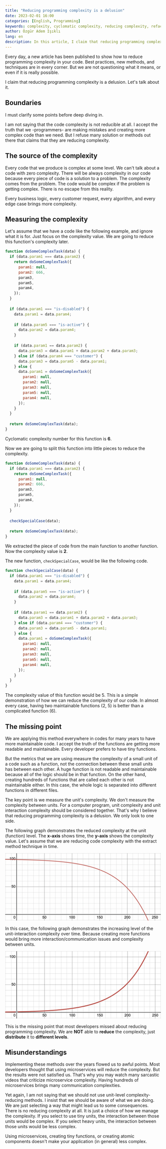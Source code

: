 ```yaml
---
title: "Reducing programming complexity is a delusion"
date: 2023-02-01 16:00
categories: [English, Programming]
keywords: complexity, cyclomatic complexity, reducing complexity, refactoring, serverless, software, architecture, microservices
author: Özgür Adem Işıklı
lang: en
description: In this article, I claim that reducing programming complexity is just an illusion and the only thing that we can do is distribute the complexity.
---
```


Every day, a new article has been published to show how to reduce programming complexity in your code. Best practices, new methods, and techniques are in every corner. But we are not questioning what it means, or even if it is really possible.

I claim that reducing programming complexity is a delusion. Let's talk about it.

## Boundaries

I must clarify some points before deep diving in.

I am not saying that the code complexity is not reducible at all. I accept the truth that we -programmers- are making mistakes and creating more complex code than we need. But I refuse many solution or methods out there that claims that they are reducing complexity.

## The source of the complexity

Every code that we produce is complex at some level. We can't talk about a code with zero complexity. There will be always complexity in our code because every piece of code is a solution to a problem. The complexity comes from the problem. The code would be complex if the problem is getting complex. There is no escape from this reality.

Every business logic, every customer request, every algorithm, and every edge case brings more complexity.

## Measuring the complexity

Let's assume that we have a code like the following example, and ignore what it is for. Just focus on the complexity value. We are going to reduce this function's complexity later.

```js
function doSomeComplexTask(data) {
  if (data.param1 === data.param2) {
    return doSomeComplexTask({
      param1: null,
      param2: 666,
      param3,
      param5,
      param4,
    });
  }

  if (data.param1 === "is-disabled") {
    data.param1 = data.param4;

    if (data.param5 === "is-active") {
      data.param2 = data.param4;
    }

    if (data.param1 == data.param2) {
      data.param3 = data.param1 + data.param2 + data.param3;
    } else if (data.param4 === "customer") {
      data.param3 = data.param5 - data.param1;
    } else {
      data.param1 = doSomeComplexTask({
        param1: null,
        param2: null,
        param3: null,
        param5: null,
        param4: null,
      });
    }
  }

  return doSomeComplexTask(data);
}
```

Cyclomatic complexity number for this function is **6**.

Now we are going to split this function into little pieces to reduce the complexity.

```js
function doSomeComplexTask(data) {
  if (data.param1 === data.param2) {
    return doSomeComplexTask({
      param1: null,
      param2: 666,
      param3,
      param5,
      param4,
    });
  }

  checkSpecialCase(data);

  return doSomeComplexTask(data);
}
```

We extracted the piece of code from the main function to another function. Now the complexity value is **2**.

The new function, `checkSpecialCase`, would be like the following code.

```js
function checkSpecialCase(data) {
  if (data.param1 === "is-disabled") {
    data.param1 = data.param4;

    if (data.param5 === "is-active") {
      data.param2 = data.param4;
    }

    if (data.param1 == data.param2) {
      data.param3 = data.param1 + data.param2 + data.param3;
    } else if (data.param4 === "customer") {
      data.param3 = data.param5 - data.param1;
    } else {
      data.param1 = doSomeComplexTask({
        param1: null,
        param2: null,
        param3: null,
        param5: null,
        param4: null,
      });
    }
  }
}
```

The complexity value of this function would be 5. This is a simple demonstration of how we can reduce the complexity of our code. In almost every case, having two maintainable functions (2, 5) is better than a complicated function (6).

## The missing point

We are applying this method everywhere in codes for many years to have more maintainable code. I accept the truth of the functions are getting more readable and maintainable. Every developer prefers to have tiny functions.

But the metrics that we are using measure the complexity of a small unit of a code such as a function, not the connection between these small units has between each other. A huge function is not readable and maintainable because all of the logic should be in that function. On the other hand, creating hundreds of functions that are called each other is not maintainable either. In this case, the whole logic is separated into different functions in different files.

The key point is we measure the unit's complexity. We don't measure the complexity between units. For a computer program, unit complexity and unit interaction complexity should be considered together. That's why I believe that reducing programming complexity is a delusion. We only look to one side.

The following graph demonstrates the reduced complexity at the unit (function) level. The **x-axis** shows time, the **y-axis** shows the complexity value. Let's assume that we are reducing code complexity with the extract method technique in time.

![Reducing complexity at the unit (function) level](/images/posts/42.png)

In this case, the following graph demonstrates the increasing level of the unit-interaction complexity over time. Because creating more functions would bring more interaction/communication issues and complexity between units.

![The unit interaction complexity over time](/images/posts/43.png)

This is the missing point that most developers missed about reducing programming complexity. We are **NOT** able to **reduce** the complexity, just **distribute** it to **different levels**.

## Misunderstandings

Implementing these methods over the years flowed us to awful points. Most developers thought that using microservices will reduce the complexity. But the results were not satisfied us. That's why you may watch many sarcastic videos that criticize microservice complexity. Having hundreds of microservices brings many communication complexities.

Yet again, I am not saying that we should not use unit-level complexity-reducing methods. I insist that we should be aware of what we are doing. We are just selecting a way that might lead us to some consequences. There is no reducing complexity at all. It is just a choice of how we manage the complexity. If you select to use tiny units, the interaction between those units would be complex. If you select heavy units, the interaction between those units would be less complex.

Using microservices, creating tiny functions, or creating atomic components doesn't make your application (in general) less complex.
